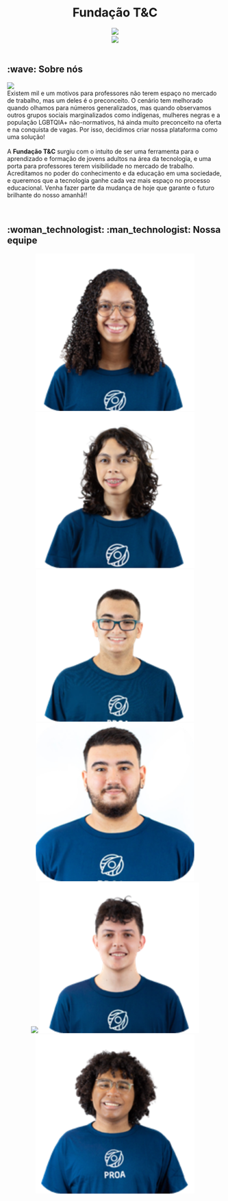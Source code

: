 <h1 align="center"> Fundação T&C </h1>

<div align="center">
    <img src="https://user-images.githubusercontent.com/106784562/177054326-737bb65b-6cd2-4ebe-b26e-6645443640c3.png" />
</div>
<div align="center">
    <img src="https://readme-typing-svg.herokuapp.com?size=35&duration=6500&color=F7F7F7&center=true&vCenter=true&width=1000&lines=Pra+você+não+ser+mais+um+desentendido+das+coisas+!!">
</div>

<br>

<!--Sobre nós-->

<div>
    <h2> :wave: Sobre nós</h2>
    <img width="250px" align="left"
        src="https://user-images.githubusercontent.com/106784562/177055530-6406fb31-beeb-4049-8cf6-8fb34f9465f2.png" />
    <div>
        <p align="left"><br>Existem mil e um motivos para professores não terem espaço no mercado de trabalho, mas um
            deles é o preconceito.
            O cenário tem melhorado quando olhamos para números generalizados, mas quando observamos outros grupos
            sociais marginalizados como indígenas, mulheres negras e a população LGBTQIA+ não-normativos, há ainda muito
            preconceito na oferta e na conquista de vagas. Por isso, decidimos criar nossa plataforma como uma
            solução!<br>
            <br>
            A <b>Fundação T&C</b> surgiu com o intuito de ser uma ferramenta para o aprendizado e formação de jovens
            adultos na área da tecnologia, e uma porta para professores terem visibilidade no mercado de trabalho.
            Acreditamos no poder do conhecimento e da educação em uma sociedade, e queremos que a tecnologia ganhe cada
            vez mais espaço no processo educacional. Venha fazer parte da mudança de hoje que garante o futuro brilhante
            do nosso amanhã!!
        </p>
    </div>
</div>

<br>

<!--Nossa equipe -->
<div>
    <div>
        <h2> :woman_technologist: :man_technologist: Nossa equipe </h2>
        <!--Linha 1-->
        <div align="center">
            <a href="https://www.linkedin.com/in/daniele-ferreira-simões-44342b233/" target="_blank"><img src="Daniele.svg"></a>
            <a href="https://www.linkedin.com/in/ellensteixeira/" target="_blank"><img src="Ellen.svg"></a>
            <a href="https://www.linkedin.com/in/gabriel-marques-correia-077949232/" target="_blank"><img src="Gabriel.svg"></a>
            <a href="https://www.linkedin.com/in/gustavo-amorim-silva/" target="_blank"><img src="Gustavo.svg"></a>
        </div>
    </div>
    <!--Linha 2-->
    <div>
        <div align="center">
            <a href="https://www.linkedin.com/in/jonathanfcon/" target="_blank"><img src="Jonathan.svg" alt"Foto do integrante Jonathan"></a>
            <a href="https://www.linkedin.com/in/leonardo-vinícius25/" target="_blank"><img src="Leonardo.svg"></a>
            <a href="https://www.linkedin.com/in/thiago-antenor/" target="_blank"><img src="Thiago.svg"></a>
        </div>
    </div>
</div>
